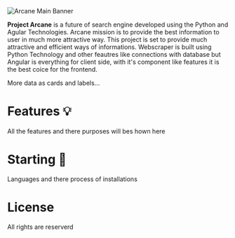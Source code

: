 <img src="https://github.com/imran-prog/Arcane/blob/master/static/Misc/images/ARCANE.png" alt="Arcane Main Banner">
<p><b>Project Arcane</b> is a future of search engine developed using the Python and Agular Technologies. Arcane mission is to provide the best information to user in much more attractive way. This project is set to provide much attractive and efficient ways of informations. Webscraper is built using Python Technology and other feautres like connections with database but Angular is everything for client side, with it's component like features it is the best coice for the frontend.</p>

More data as cards and labels...

# Features 💡
All the features and there purposes will bes hown here

# Starting 🚀
Languages and there process of installations

# License
All rights are reserverd
